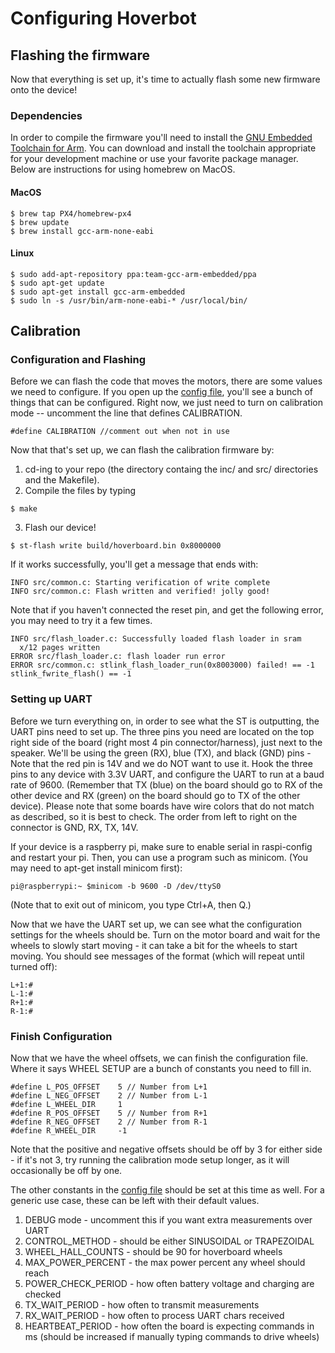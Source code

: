 # Configuring Hoverbot
## Flashing the firmware
Now that everything is set up, it's time to actually flash some new firmware onto the device!

### Dependencies
In order to compile the firmware you'll need to install the [GNU Embedded Toolchain for Arm](https://developer.arm.com/open-source/gnu-toolchain/gnu-rm/downloads). You can download and install the toolchain appropriate for your development machine or use your favorite package manager. Below are instructions for using homebrew on MacOS.

#### MacOS
```
$ brew tap PX4/homebrew-px4
$ brew update
$ brew install gcc-arm-none-eabi
```

#### Linux
```
$ sudo add-apt-repository ppa:team-gcc-arm-embedded/ppa
$ sudo apt-get update
$ sudo apt-get install gcc-arm-embedded
$ sudo ln -s /usr/bin/arm-none-eabi-* /usr/local/bin/
```

## Calibration
### Configuration and Flashing
Before we can flash the code that moves the motors, there are some values we need to configure. If you open up the [config file](../inc/config.h), you'll see a bunch of things that can be configured. Right now, we just need to turn on calibration mode -- uncomment the line that defines CALIBRATION.
```
#define CALIBRATION //comment out when not in use
```

Now that that's set up, we can flash the calibration firmware by:
1. cd-ing to your repo (the directory containg the inc/ and src/ directories and the Makefile).
2. Compile the files by typing
```
$ make
```
3. Flash our device!

```
$ st-flash write build/hoverboard.bin 0x8000000
```

If it works successfully, you'll get a message that ends with:

```
INFO src/common.c: Starting verification of write complete
INFO src/common.c: Flash written and verified! jolly good!
```

Note that if you haven't connected the reset pin, and get the following error, you may need to try it a few times.
```
INFO src/flash_loader.c: Successfully loaded flash loader in sram
  x/12 pages written
ERROR src/flash_loader.c: flash loader run error
ERROR src/common.c: stlink_flash_loader_run(0x8003000) failed! == -1
stlink_fwrite_flash() == -1
```

### Setting up UART
Before we turn everything on, in order to see what the ST is outputting, the UART pins need to set up. The three pins you need are located on the top right side of the board (right most 4 pin connector/harness), just next to the speaker. We'll be using the green (RX), blue (TX), and black (GND) pins - Note that the red pin is 14V and we do NOT want to use it. Hook the three pins to any device with 3.3V UART, and configure the UART to run at a baud rate of 9600. (Remember that TX (blue) on the board should go to RX of the other device and RX (green) on the board should go to TX of the other device). Please note that some boards have wire colors that do not match as described, so it is best to check. The order from left to right on the connector is GND, RX, TX, 14V.

If your device is a raspberry pi, make sure to enable serial in raspi-config and restart your pi. Then, you can use a program such as minicom. (You may need to apt-get install minicom first):
```
pi@raspberrypi:~ $minicom -b 9600 -D /dev/ttyS0
```
(Note that to exit out of minicom, you type Ctrl+A, then Q.)

Now that we have the UART set up, we can see what the configuration settings for the wheels should be. Turn on the motor board and wait for the wheels to slowly start moving - it can take a bit for the wheels to start moving. You should see messages of the format (which will repeat until turned off):

```
L+1:#
L-1:#
R+1:#
R-1:#
```

### Finish Configuration
Now that we have the wheel offsets, we can finish the configuration file. Where it says WHEEL SETUP are a bunch of constants you need to fill in.
```
#define L_POS_OFFSET    5 // Number from L+1
#define L_NEG_OFFSET    2 // Number from L-1
#define L_WHEEL_DIR     1
#define R_POS_OFFSET    5 // Number from R+1
#define R_NEG_OFFSET    2 // Number from R-1
#define R_WHEEL_DIR     -1
```
Note that the positive and negative offsets should be off by 3 for either side - if it's not 3, try running the calibration mode setup longer, as it will occasionally be off by one.

The other constants in the [config file](../inc/config.h) should be set at this time as well. For a generic use case, these can be left with their default values.
1. DEBUG mode - uncomment this if you want extra measurements over UART
2. CONTROL_METHOD - should be either SINUSOIDAL or TRAPEZOIDAL
3. WHEEL_HALL_COUNTS - should be 90 for hoverboard wheels
4. MAX_POWER_PERCENT - the max power percent any wheel should reach
5. POWER_CHECK_PERIOD - how often battery voltage and charging are checked
6. TX_WAIT_PERIOD - how often to transmit measurements
7. RX_WAIT_PERIOD - how often to process UART chars received
8. HEARTBEAT_PERIOD - how often the board is expecting commands in ms (should be increased if manually typing commands to drive wheels)
